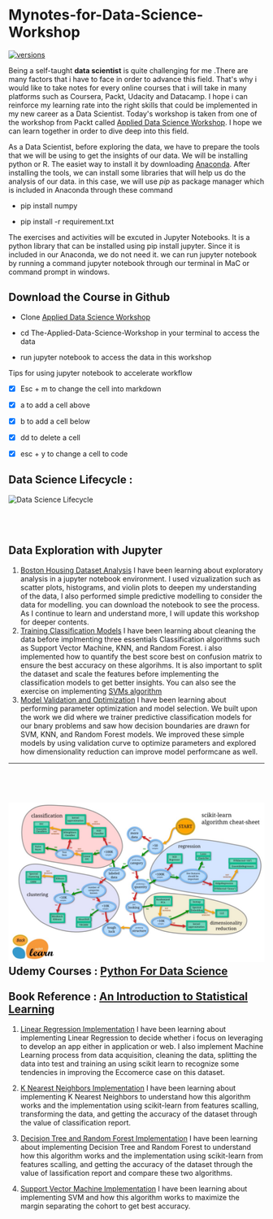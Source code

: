 # Mynotes-for-Data-Science-Workshop
[![versions](https://img.shields.io/pypi/pyversions/pybadges.svg)](https://www.python.org/downloads/)

Being a self-taught **data scientist** is quite challenging for me .There are many factors that i have to face in order to advance this field. That's why i would like to take notes for every online courses that i will take in many platforms such as Coursera, Packt, Udacity and Datacamp. I hope i can reinforce my learning rate into the right skills that could be implemented in my new career as a Data Scientist. Today's workshop is taken from one of the workshop from Packt called [Applied Data Science Workshop](https://courses.packtpub.com/collections?page=3). I hope we can learn together in order to dive deep into this field. 

 As a Data Scientist, before exploring the data, we have to prepare the tools that we will be using to get the insights of our data. We will be installing python or R. The easiet way to install it by downloading [Anaconda](https://www.anaconda.com/). After installing the tools, we can install some libraries that will help us do the analysis of our data. in this case, we will use *pip* as package manager which is included in Anaconda through these command
- pip install numpy
+ pip install -r requirement.txt

The exercises and activities will be excuted in Jupyter Notebooks. It is a python library that can be installed using pip install jupyter. Since it is included in our Anaconda, we do not need it. we can run jupyter notebook by running a command jupyter notebook through our terminal in MaC or command prompt in windows. 

## Download the Course in Github
- Clone [Applied Data Science Workshop](https://github.com/PacktWorkshops/The-Applied-Data-Science-Workshop)
+ cd The-Applied-Data-Science-Workshop in your terminal to access the data
- run jupyter notebook to access the data in this workshop

Tips for using jupyter notebook to accelerate workflow 
* [x] Esc + m to change the cell into markdown
* [x] a to add a cell above
* [x] b to add a cell below
* [x] dd to delete a cell
* [x] esc + y to change a cell to code


## Data Science Lifecycle :
![Data Science Lifecycle](https://github.com/naiborhujosua/Notes-for-Data-Science-Workshop/blob/master/data%20science%20process.jpg)

<br><br>
Data Exploration with Jupyter
---
1. [Boston Housing Dataset Analysis](https://github.com/naiborhujosua/MyNotes-for-Data-Science-Workshop/blob/master/Boston%20Housing%20Dataset.ipynb) I have been  learning about exploratory analysis in a jupyter notebook environment. I used vizualization such as scatter plots, histograms, and violin plots to deepen my understanding of the data, I also performed simple predictive modelling to consider the data for modelling. you can download the notebook to see the process. As I continue to learn and understand more, I will update this workshop for deeper contents.
2. [Training Classification Models](https://github.com/naiborhujosua/MyNotes-for-Data-Science-Workshop/blob/master/Training%20Model%20Classifiers.ipynb) I have been  learning about cleaning the data before implmenting three essentials Classification algorithms such as Support Vector Machine, KNN, and Random Forest. i also implemented how to quantify the best score best on confusion matrix to ensure the best accuracy on these algorihms. It is also important to split the dataset and scale the features before implementing the classification models to get better insights. You can also see the exercise on implementing [SVMs algorithm](https://github.com/naiborhujosua/MyNotes-for-Data-Science-Workshop/blob/master/Implementing%20SVM%20algorithms.ipynb) 
2. [Model Validation and Optimization](https://github.com/naiborhujosua/MyNotes-for-Data-Science-Workshop/blob/master/Model%20Validation%20and%20Optimization.ipynb) I have been  learning about performing parameter optimization and model selection. We built upon the work we did where we trainer predictive classification models for our bnary problems and saw how decision boundaries are drawn for SVM, KNN, and Random Forest models. We improved these simple models by using validation curve to optimize parameters and explored how dimensionality reduction can improve model performcane as well. 
---
<br><br>

![Choose the right Estimators](https://github.com/naiborhujosua/MyNotes-for-Data-Science-Workshop/blob/master/19578115-6C32-40A2-B01D-3D214873B801_1_105_c.jpeg)
Udemy Courses : [Python For Data Science](https://www.udemy.com/course/python-for-data-science-and-machine-learning-bootcamp/)
<br><br>
Book Reference : [An Introduction to Statistical Learning](https://github.com/naiborhujosua/MyNotes-for-Data-Science-Workshop/blob/master/ISLR%20Seventh%20Printing.pdf)
---

1. [Linear Regression Implementation](https://github.com/naiborhujosua/MyNotes-for-Data-Science-Workshop/blob/master/02-Linear%20Regression%20Project.ipynb) I have been  learning about implementing Linear Regression to decide whether i focus on leveraging to develop an app either in application or web. I also implement Machine Learning process from data acquisition, cleaning the data, splitting the data into test and training an using scikit learn to recognize some tendencies in improving the Eccomerce case on this dataset. 
2. [K Nearest Neighbors Implementation](https://github.com/naiborhujosua/MyNotes-for-Data-Science-Workshop/blob/master/02-K%20Nearest%20Neighbors%20Project.ipynb) I have been learning about implementing K Nearest Neighbors to understand how this algorithm works and the implementation using scikit-learn from features scalling, transforming the data, and  getting the accuracy of the dataset through the value of classification report.

2. [Decision Tree and Random Forest Implementation](https://github.com/naiborhujosua/MyNotes-for-Data-Science-Workshop/blob/master/02-Decision%20Trees%20and%20Random%20Forest%20Project.ipynb) I have been learning about implementing Decision Tree and Random Forest to understand how this algorithm works and the implementation using scikit-learn from features scalling, and  getting the accuracy of the dataset through the value of lassification report and compare these two algorithms.

2. [Support Vector Machine Implementation](https://github.com/naiborhujosua/MyNotes-for-Data-Science-Workshop/blob/master/02-Support%20Vector%20Machines%20Project.ipynb) I have been learning about implementing SVM and how this algorithm works to maximize the margin separating the cohort to get best accuracy. 






